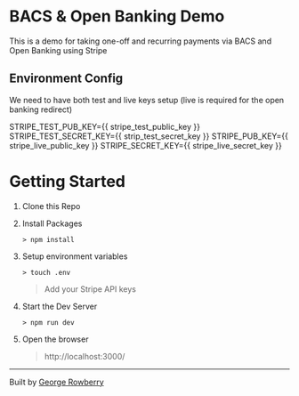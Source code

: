 # BACS & Open Banking Demo
This is a demo for taking one-off and recurring payments via BACS and Open Banking using Stripe

## Environment Config

We need to have both test and live keys setup (live is required for the open banking redirect)

STRIPE_TEST_PUB_KEY={{ stripe_test_public_key }}
STRIPE_TEST_SECRET_KEY={{ strip_test_secret_key }}
STRIPE_PUB_KEY={{ stripe_live_public_key }}
STRIPE_SECRET_KEY={{ stripe_live_secret_key }}

# Getting Started
1) Clone this Repo

2) Install Packages

    `> npm install`
3) Setup environment variables

    `> touch .env`
    
    > Add your Stripe API keys

4) Start the Dev Server

    ```> npm run dev```

5) Open the browser

    > http://localhost:3000/



----
Built by [George Rowberry](georgewr@stripe.com)